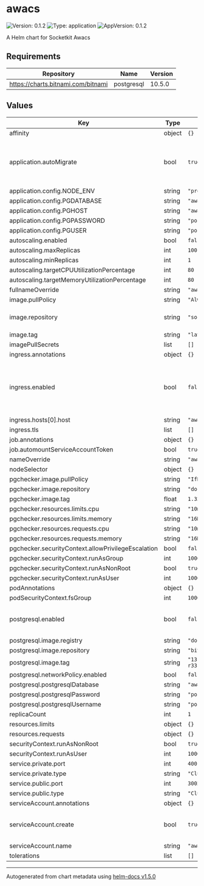 # awacs

![Version: 0.1.2](https://img.shields.io/badge/Version-0.1.2-informational?style=flat-square) ![Type: application](https://img.shields.io/badge/Type-application-informational?style=flat-square) ![AppVersion: 0.1.2](https://img.shields.io/badge/AppVersion-0.1.2-informational?style=flat-square)

A Helm chart for Socketkit Awacs

## Requirements

| Repository | Name | Version |
|------------|------|---------|
| https://charts.bitnami.com/bitnami | postgresql | 10.5.0 |

## Values

| Key | Type | Default | Description |
|-----|------|---------|-------------|
| affinity | object | `{}` |  |
| application.autoMigrate | bool | `true` | default to true to run migration before every deployment |
| application.config.NODE_ENV | string | `"production"` |  |
| application.config.PGDATABASE | string | `"awacs"` |  |
| application.config.PGHOST | string | `"awacs-postgresql"` |  |
| application.config.PGPASSWORD | string | `"postgres-password"` |  |
| application.config.PGUSER | string | `"postgres"` |  |
| autoscaling.enabled | bool | `false` |  |
| autoscaling.maxReplicas | int | `100` |  |
| autoscaling.minReplicas | int | `1` |  |
| autoscaling.targetCPUUtilizationPercentage | int | `80` |  |
| autoscaling.targetMemoryUtilizationPercentage | int | `80` |  |
| fullnameOverride | string | `"awacs"` |  |
| image.pullPolicy | string | `"Always"` |  |
| image.repository | string | `"socketkit/awacs"` | default docker image |
| image.tag | string | `"latest"` |  |
| imagePullSecrets | list | `[]` |  |
| ingress.annotations | object | `{}` |  |
| ingress.enabled | bool | `false` | default to false to not expose public api, should be true for most cases |
| ingress.hosts[0].host | string | `"awacs.socketkit.com"` |  |
| ingress.tls | list | `[]` |  |
| job.annotations | object | `{}` |  |
| job.automountServiceAccountToken | bool | `true` |  |
| nameOverride | string | `"awacs"` |  |
| nodeSelector | object | `{}` |  |
| pgchecker.image.pullPolicy | string | `"IfNotPresent"` |  |
| pgchecker.image.repository | string | `"docker.io/busybox"` |  |
| pgchecker.image.tag | float | `1.32` |  |
| pgchecker.resources.limits.cpu | string | `"10m"` |  |
| pgchecker.resources.limits.memory | string | `"16Mi"` |  |
| pgchecker.resources.requests.cpu | string | `"10m"` |  |
| pgchecker.resources.requests.memory | string | `"16Mi"` |  |
| pgchecker.securityContext.allowPrivilegeEscalation | bool | `false` |  |
| pgchecker.securityContext.runAsGroup | int | `1000` |  |
| pgchecker.securityContext.runAsNonRoot | bool | `true` |  |
| pgchecker.securityContext.runAsUser | int | `1000` |  |
| podAnnotations | object | `{}` |  |
| podSecurityContext.fsGroup | int | `1000` |  |
| postgresql.enabled | bool | `false` | attaches a postgresql instance to deployment |
| postgresql.image.registry | string | `"docker.io"` |  |
| postgresql.image.repository | string | `"bitnami/postgresql"` |  |
| postgresql.image.tag | string | `"13.3.0-debian-10-r33"` |  |
| postgresql.networkPolicy.enabled | bool | `false` |  |
| postgresql.postgresqlDatabase | string | `"awacs"` |  |
| postgresql.postgresqlPassword | string | `"postgres-password"` |  |
| postgresql.postgresqlUsername | string | `"postgres"` |  |
| replicaCount | int | `1` |  |
| resources.limits | object | `{}` |  |
| resources.requests | object | `{}` |  |
| securityContext.runAsNonRoot | bool | `true` |  |
| securityContext.runAsUser | int | `1000` |  |
| service.private.port | int | `4001` | gRPC port |
| service.private.type | string | `"ClusterIP"` |  |
| service.public.port | int | `3002` | HTTP port |
| service.public.type | string | `"ClusterIP"` |  |
| serviceAccount.annotations | object | `{}` |  |
| serviceAccount.create | bool | `true` | should create a service account |
| serviceAccount.name | string | `"awacs-account"` |  |
| tolerations | list | `[]` |  |

----------------------------------------------
Autogenerated from chart metadata using [helm-docs v1.5.0](https://github.com/norwoodj/helm-docs/releases/v1.5.0)
